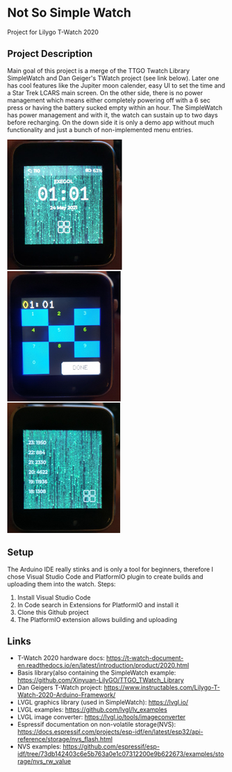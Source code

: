 # Not So Simple Watch
Project for Lilygo T-Watch 2020
## Project Description
Main goal of this project is a merge of the TTGO Twatch Library SimpleWatch and Dan Geiger's TWatch project (see link below). Later one has cool features like the Jupiter moon calender, easy UI to set the time and a Star Trek LCARS main screen. On the other side, there is no power management which means either completely powering off with a 6 sec press or having the battery sucked empty within an hour. The SimpleWatch has power management and with it, the watch can sustain up to two days before recharging. On the down side it is only a demo app without much functionality and just a bunch of non-implemented menu entries.

![screenshot](https://github.com/exegol/NotSoSimpleWatch/blob/main/images/main.jpg)
![screenshot](https://github.com/exegol/NotSoSimpleWatch/blob/main/images/settime.jpg)
![screenshot](https://github.com/exegol/NotSoSimpleWatch/blob/main/images/stephistory.jpg)

## Setup
The Arduino IDE really stinks and is only a tool for beginners, therefore I chose Visual Studio Code and PlatformIO plugin to create builds and uploading them into the watch. Steps:
1. Install Visual Studio Code
2. In Code search in Extensions for PlatformIO and install it
3. Clone this Github project
4. The PlatformIO extension allows building and uploading

## Links
* T-Watch 2020 hardware docs: https://t-watch-document-en.readthedocs.io/en/latest/introduction/product/2020.html
* Basis library(also containing the SimpleWatch example: https://github.com/Xinyuan-LilyGO/TTGO_TWatch_Library
* Dan Geigers T-Watch project: https://www.instructables.com/Lilygo-T-Watch-2020-Arduino-Framework/
* LVGL graphics library (used in SimpleWatch): https://lvgl.io/
* LVGL examples: https://github.com/lvgl/lv_examples
* LVGL image converter: https://lvgl.io/tools/imageconverter
* Espressif documentation on non-volatile storage(NVS): https://docs.espressif.com/projects/esp-idf/en/latest/esp32/api-reference/storage/nvs_flash.html
* NVS examples: https://github.com/espressif/esp-idf/tree/73db142403c6e5b763a0e1c07312200e9b622673/examples/storage/nvs_rw_value
